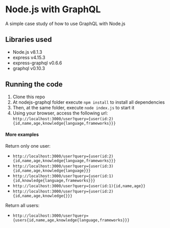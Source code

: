 # Node.js with GraphQL

A simple case study of how to use GraphQL with Node.js

## Libraries used
- Node.js v8.1.3
- express v4.15.3
- express-graphql v0.6.6
- graphql v0.10.3

## Running the code
1. Clone this repo
2. At nodejs-graphql folder execute ```npm install``` to install all dependencies
3. Then, at the same folder, execute ```node index.js``` to start it
4. Using your browser, access the following url: ```http://localhost:3000/user?query={user(id:2){id,name,age,knowledge{language,frameworks}}}```

#### More examples
Return only one user:
- ```http://localhost:3000/user?query={user(id:2){id,name,age,knowledge{language,frameworks}}}```
- ```http://localhost:3000/user?query={user(id:3){id,name,age,knowledge{language}}}```
- ```http://localhost:3000/user?query={user(id:1){id,knowledge{language,frameworks}}}```
- ```http://localhost:3000/user?query={user(id:1){id,name,age}}```
- ```http://localhost:3000/user?query={user(id:2){id,name,age,knowledge{}}}```

Return all users:
- ```http://localhost:3000/user?query={users{id,name,age,knowledge{language,frameworks}}}```